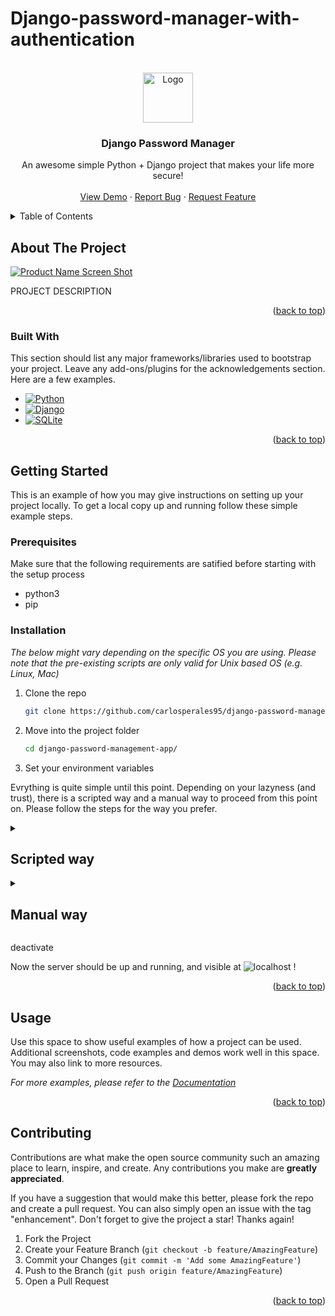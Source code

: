 # Django-password-manager-with-authentication
<a name="readme-top"></a>

<!-- PROJECT LOGO -->
<br />
<div align="center">
  <a href="https://github.com/othneildrew/Best-README-Template">
    <img src="images/logo.png" alt="Logo" width="80" height="80">
  </a>

  <h3 align="center">Django Password Manager</h3>

  <p align="center">
    An awesome simple Python + Django project that makes your life more secure!
    <br />
    <br />
    <a href="">View Demo</a>
    ·
    <a href="https://github.com/carlosperales95/django-password-management-app/issues">Report Bug</a>
    ·
    <a href="https://github.com/carlosperales95/django-password-management-app/issues/">Request Feature</a>
  </p>
</div>



<!-- TABLE OF CONTENTS -->
<details>
  <summary>Table of Contents</summary>
  <ol>
    <li>
      <a href="#about-the-project">About The Project</a>
      <ul>
        <li><a href="#built-with">Built With</a></li>
      </ul>
    </li>
    <li>
      <a href="#getting-started">Getting Started</a>
      <ul>
        <li><a href="#prerequisites">Prerequisites</a></li>
        <li><a href="#installation">Installation</a></li>
      </ul>
    </li>
    <li><a href="#usage">Usage</a></li>
    <li><a href="#roadmap">Roadmap</a></li>
    <li><a href="#contributing">Contributing</a></li>
    <li><a href="#license">License</a></li>
    <li><a href="#contact">Contact</a></li>
    <li><a href="#acknowledgments">Acknowledgments</a></li>
  </ol>
</details>



<!-- ABOUT THE PROJECT -->
## About The Project

[![Product Name Screen Shot][product-screenshot]](https://example.com)

PROJECT DESCRIPTION

<p align="right">(<a href="#readme-top">back to top</a>)</p>



### Built With

This section should list any major frameworks/libraries used to bootstrap your project. Leave any add-ons/plugins for the acknowledgements section. Here are a few examples.

* [![Python][Python]][Python-url]
* [![Django][Django]][Django-url]
* [![SQLite][SQLite]][SQLite-url]

<p align="right">(<a href="#readme-top">back to top</a>)</p>



<!-- GETTING STARTED -->
## Getting Started

This is an example of how you may give instructions on setting up your project locally.
To get a local copy up and running follow these simple example steps.

### Prerequisites

Make sure that the following requirements are satified before starting with the setup process
* python3
* pip

### Installation

_The below might vary depending on the specific OS you are using. Please note that the pre-existing scripts are only valid for Unix based OS (e.g. Linux, Mac)_

1. Clone the repo
   ```sh
   git clone https://github.com/carlosperales95/django-password-management-app.git
   ```
2. Move into the project folder
   ```sh
   cd django-password-management-app/
   ```
3. Set your environment variables

Evrything is quite simple until this point. Depending on your lazyness (and trust), there is a scripted way and a manual way to proceed from this point on. Please follow the steps for the way you prefer.

<details> 
 <summary><h2>Scripted way</h2></summary>
 
1. Give permissions to the script files
   ```sh
   chmod +x setup.sh
   chmod +x start.sh
   ```
2. Run `setup.sh`. This creates the virtual environment and installs all requirements
   ```sh
   ./setup.sh
   ```
   
4. Run `start.sh`. This migrates the database and starts the application
   ```sh
   ./start.sh
   ```
</details>


<details> 
 <summary><h2>Manual way</h2></summary>
 
1. Create virtual environment and `pip` install requirements
   ```sh
    python3 -m venv pass_manage_venv
    source pass_manage_venv/bin/activate
    pip3 install -r ./requirements.txt
   ```
2. Run migrations and start application
   ```sh
    python manage.py makemigrations
    python manage.py migrate
    python manage.py runserver
   ```
</details>

deactivate


Now the server should be up and running, and visible at ![localhost](http://127.0.0.1:8000) !

<p align="right">(<a href="#readme-top">back to top</a>)</p>



<!-- USAGE EXAMPLES -->
## Usage

Use this space to show useful examples of how a project can be used. Additional screenshots, code examples and demos work well in this space. You may also link to more resources.

_For more examples, please refer to the [Documentation](https://example.com)_

<p align="right">(<a href="#readme-top">back to top</a>)</p>



<!-- CONTRIBUTING -->
## Contributing

Contributions are what make the open source community such an amazing place to learn, inspire, and create. Any contributions you make are **greatly appreciated**.

If you have a suggestion that would make this better, please fork the repo and create a pull request. You can also simply open an issue with the tag "enhancement".
Don't forget to give the project a star! Thanks again!

1. Fork the Project
2. Create your Feature Branch (`git checkout -b feature/AmazingFeature`)
3. Commit your Changes (`git commit -m 'Add some AmazingFeature'`)
4. Push to the Branch (`git push origin feature/AmazingFeature`)
5. Open a Pull Request

<p align="right">(<a href="#readme-top">back to top</a>)</p>


<!-- MARKDOWN LINKS & IMAGES -->
[product-screenshot]: images/screenshot.png
[Python]: https://img.shields.io/badge/python-3670A0?style=for-the-badge&logo=python&logoColor=ffdd54
[Django]: https://img.shields.io/badge/Django-092E20?style=for-the-badge&logo=django&logoColor=green
[SQLite]: https://img.shields.io/badge/SQLite-05678F?style=for-the-badge&logo=sqlite&logoColor=white
[Python-url]: https://www.python.org/
[Django-url]: https://www.djangoproject.com/
[SQLite-url]: https://sqlite.org/
